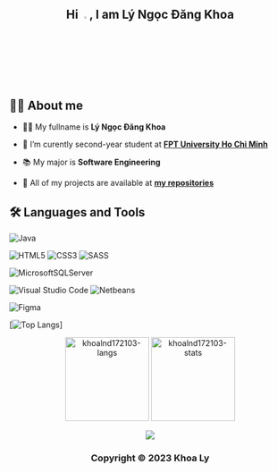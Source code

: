 ## <div align="center">Hi <img src="https://raw.githubusercontent.com/nixin72/nixin72/master/wave.gif" width="3%"/>, I am Lý Ngọc Đăng Khoa </div>

## 🙋‍♂️ About me

- 👨‍🎓 My fullname is **Lý Ngọc Đăng Khoa**

- 🏫 I’m curently second-year student at [**FPT University Ho Chi Minh**](https://hcmuni.fpt.edu.vn/)

- 📚 My major is **Software Engineering**

- 💼 All of my projects are available at [**my repositories**](https://github.com/khoalnd172103?tab=repositories)

## 🛠 Languages and Tools
![Java](https://img.shields.io/badge/java-%23ED8B00.svg?style=for-the-badge&logo=java&logoColor=white)

![HTML5](https://img.shields.io/badge/HTML5-E34F26?style=for-the-badge&logo=html5&logoColor=white)
![CSS3](https://img.shields.io/badge/css3-%231572B6.svg?style=for-the-badge&logo=css3&logoColor=white)
![SASS](https://img.shields.io/badge/SASS-hotpink.svg?style=for-the-badge&logo=SASS&logoColor=white)

![MicrosoftSQLServer](https://img.shields.io/badge/Microsoft%20SQL%20Sever-CC2927?style=for-the-badge&logo=microsoft%20sql%20server&logoColor=white)

![Visual Studio Code](https://img.shields.io/badge/Visual%20Studio%20Code-0078d7.svg?style=for-the-badge&logo=visual-studio-code&logoColor=white)
![Netbeans](https://img.shields.io/badge/apache%20netbeans-1B6AC6?style=for-the-badge&logo=apache%20netbeans%20IDE&logoColor=white) 

![Figma](https://img.shields.io/badge/Figma-F24E1E?style=for-the-badge&logo=figma&logoColor=white)

[![Top Langs](https://github-readme-stats.vercel.app/api/top-langs/?username=khoalnd172103&layout=compact&theme=tokyonight)]

<div align="center">
  <img height="150em" src="https://github-readme-stats.vercel.app/api/top-langs/?username=khoalnd172103&layout=compact&show_icon=true&theme=algolia" alt="khoalnd172103-langs"/>
  <img height="150em" src="https://github-readme-stats.vercel.app/api/?username=khoalnd172103&layout=compact&show_icon=true&theme=algolia" alt="khoalnd172103-stats"/>
</div>

<p align="center">
  <img src="https://readme-typing-svg.herokuapp.com?font=Fira+Code&weight=500&size=22&duration=2000&pause=1000&width=435&lines=Thanks+for+watching+my+profile!">
</p>

<div align="center">
  
### Copyright &#169; 2023 Khoa Ly

 </div>
